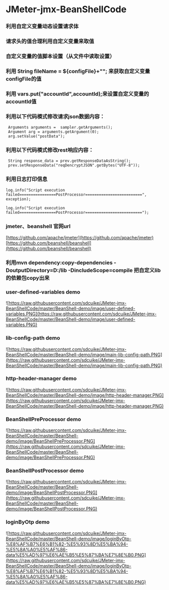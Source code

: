 # JMeter-jmx-BeanShellCode

###  利用自定义变量动态设置请求体
###   请求头的值合理利用自定义变量来取值
###   自定义变量的值脚本设置（从文件中读取设置）
###   利用 String fileName = ${configFile}+""; 来获取自定义变量configFile的值
###   利用 vars.put("accountId",accountId);来设置自定义变量的accountId值
###   利用以下代码模式修改请求json数据内容：
     Arguments arguments =  sampler.getArguments();
     Argument arg = arguments.getArgument(0);
     arg.setValue("postData");
     


###  利用以下代码模式修改rest响应内容：
     String response_data = prev.getResponseDataAsString();
     prev.setResponseData("reqDencryptJSON".getBytes("UTF-8"));

### 利用日志打印信息

    log.info("Script execution failed================PostProcessor=========================", exception);
    
    log.info("Script execution failed================PostProcessor=========================");
    
### jmeter、beanshell 官网url

[https://github.com/apache/jmeter](https://github.com/apache/jmeter)
[https://github.com/beanshell/beanshell](https://github.com/beanshell/beanshell)

### 利用mvn dependency:copy-dependencies -DoutputDirectory=D:/lib  -DincludeScope=compile 把自定义lib的依赖包copy出来


### user-defined-variables demo

![https://raw.githubusercontent.com/sdcuike/JMeter-jmx-BeanShellCode/master/BeanShell-demo/image/user-defined-variables.PNG](https://raw.githubusercontent.com/sdcuike/JMeter-jmx-BeanShellCode/master/BeanShell-demo/image/user-defined-variables.PNG)

###  lib-config-path demo

![https://raw.githubusercontent.com/sdcuike/JMeter-jmx-BeanShellCode/master/BeanShell-demo/image/main-lib-config-path.PNG](https://raw.githubusercontent.com/sdcuike/JMeter-jmx-BeanShellCode/master/BeanShell-demo/image/main-lib-config-path.PNG)


### http-header-manager demo

![https://raw.githubusercontent.com/sdcuike/JMeter-jmx-BeanShellCode/master/BeanShell-demo/image/http-header-manager.PNG](https://raw.githubusercontent.com/sdcuike/JMeter-jmx-BeanShellCode/master/BeanShell-demo/image/http-header-manager.PNG)


###  BeanShellPreProcessor demo

![https://raw.githubusercontent.com/sdcuike/JMeter-jmx-BeanShellCode/master/BeanShell-demo/image/BeanShellPreProcessor.PNG](https://raw.githubusercontent.com/sdcuike/JMeter-jmx-BeanShellCode/master/BeanShell-demo/image/BeanShellPreProcessor.PNG)


### BeanShellPostProcessor demo

![https://raw.githubusercontent.com/sdcuike/JMeter-jmx-BeanShellCode/master/BeanShell-demo/image/BeanShellPostProcessor.PNG](https://raw.githubusercontent.com/sdcuike/JMeter-jmx-BeanShellCode/master/BeanShell-demo/image/BeanShellPostProcessor.PNG)


### loginByOtp demo

![https://raw.githubusercontent.com/sdcuike/JMeter-jmx-BeanShellCode/master/BeanShell-demo/image/loginByOtp-%E8%AF%B7%E6%B1%82-%E5%93%8D%E5%BA%94-%E5%8A%A0%E5%AF%86-data%E5%AD%97%E6%AE%B5%E5%87%BA%E7%8E%B0.PNG](https://raw.githubusercontent.com/sdcuike/JMeter-jmx-BeanShellCode/master/BeanShell-demo/image/loginByOtp-%E8%AF%B7%E6%B1%82-%E5%93%8D%E5%BA%94-%E5%8A%A0%E5%AF%86-data%E5%AD%97%E6%AE%B5%E5%87%BA%E7%8E%B0.PNG)
